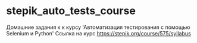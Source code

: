 # stepik_auto_tests_course
Домашние задания к к курсу 'Автоматизация тестирования с помощью Selenium и Python'
Ссылка на курс https://stepik.org/course/575/syllabus